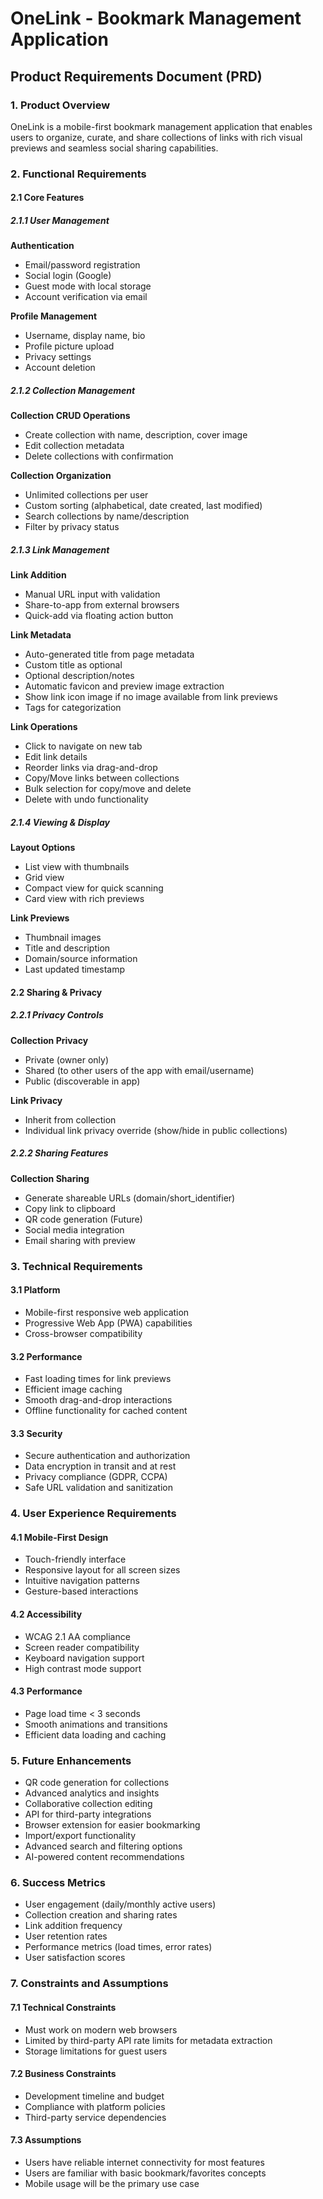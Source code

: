 # OneLink - Bookmark Management Application
## Product Requirements Document (PRD)

### 1. Product Overview

OneLink is a mobile-first bookmark management application that enables users to organize, curate, and share collections of links with rich visual previews and seamless social sharing capabilities.

### 2. Functional Requirements

#### 2.1 Core Features

##### 2.1.1 User Management

**Authentication**
- Email/password registration
- Social login (Google)
- Guest mode with local storage
- Account verification via email

**Profile Management**
- Username, display name, bio
- Profile picture upload
- Privacy settings
- Account deletion

##### 2.1.2 Collection Management

**Collection CRUD Operations**
- Create collection with name, description, cover image
- Edit collection metadata
- Delete collections with confirmation

**Collection Organization**
- Unlimited collections per user
- Custom sorting (alphabetical, date created, last modified)
- Search collections by name/description
- Filter by privacy status

##### 2.1.3 Link Management

**Link Addition**
- Manual URL input with validation
- Share-to-app from external browsers
- Quick-add via floating action button

**Link Metadata**
- Auto-generated title from page metadata
- Custom title as optional
- Optional description/notes
- Automatic favicon and preview image extraction
- Show link icon image if no image available from link previews
- Tags for categorization

**Link Operations**
- Click to navigate on new tab
- Edit link details
- Reorder links via drag-and-drop
- Copy/Move links between collections
- Bulk selection for copy/move and delete
- Delete with undo functionality

##### 2.1.4 Viewing & Display

**Layout Options**
- List view with thumbnails
- Grid view
- Compact view for quick scanning
- Card view with rich previews

**Link Previews**
- Thumbnail images
- Title and description
- Domain/source information
- Last updated timestamp

#### 2.2 Sharing & Privacy

##### 2.2.1 Privacy Controls

**Collection Privacy**
- Private (owner only)
- Shared (to other users of the app with email/username)
- Public (discoverable in app)

**Link Privacy**
- Inherit from collection
- Individual link privacy override (show/hide in public collections)

##### 2.2.2 Sharing Features

**Collection Sharing**
- Generate shareable URLs (domain/short_identifier)
- Copy link to clipboard
- QR code generation (Future)
- Social media integration
- Email sharing with preview

### 3. Technical Requirements

#### 3.1 Platform
- Mobile-first responsive web application
- Progressive Web App (PWA) capabilities
- Cross-browser compatibility

#### 3.2 Performance
- Fast loading times for link previews
- Efficient image caching
- Smooth drag-and-drop interactions
- Offline functionality for cached content

#### 3.3 Security
- Secure authentication and authorization
- Data encryption in transit and at rest
- Privacy compliance (GDPR, CCPA)
- Safe URL validation and sanitization

### 4. User Experience Requirements

#### 4.1 Mobile-First Design
- Touch-friendly interface
- Responsive layout for all screen sizes
- Intuitive navigation patterns
- Gesture-based interactions

#### 4.2 Accessibility
- WCAG 2.1 AA compliance
- Screen reader compatibility
- Keyboard navigation support
- High contrast mode support

#### 4.3 Performance
- Page load time < 3 seconds
- Smooth animations and transitions
- Efficient data loading and caching

### 5. Future Enhancements

- QR code generation for collections
- Advanced analytics and insights
- Collaborative collection editing
- API for third-party integrations
- Browser extension for easier bookmarking
- Import/export functionality
- Advanced search and filtering options
- AI-powered content recommendations

### 6. Success Metrics

- User engagement (daily/monthly active users)
- Collection creation and sharing rates
- Link addition frequency
- User retention rates
- Performance metrics (load times, error rates)
- User satisfaction scores

### 7. Constraints and Assumptions

#### 7.1 Technical Constraints
- Must work on modern web browsers
- Limited by third-party API rate limits for metadata extraction
- Storage limitations for guest users

#### 7.2 Business Constraints
- Development timeline and budget
- Compliance with platform policies
- Third-party service dependencies

#### 7.3 Assumptions
- Users have reliable internet connectivity for most features
- Users are familiar with basic bookmark/favorites concepts
- Mobile usage will be the primary use case